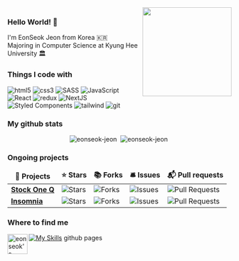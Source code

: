<img align='right' src='https://user-images.githubusercontent.com/5713670/87202985-820dcb80-c2b6-11ea-9f56-7ec461c497c3.gif' width='200'>

### Hello World! 👋 
I'm EonSeok Jeon from Korea 🇰🇷
<br />
Majoring in Computer Science at Kyung Hee University 🏛️

<h3>Things I code with</h3>
<p>
  <img alt="html5" src="https://img.shields.io/badge/-HTML5-E34F26?style=flat-square&logo=html5&logoColor=white" />
  <img alt="css3" src="https://img.shields.io/badge/CSS3-1572B6?style=flat-square&logo=css3&logoColor=white" />
  <img alt="SASS" src ="https://img.shields.io/badge/SASS-cc6699.svg?&style=flat-square&logo=sass&logoColor=white"/>
  <img alt="JavaScript" src="https://img.shields.io/badge/JavaScript-F7DF1E?style=flat-square&logo=javascript&logoColor=black" />
  <img alt="React" src="https://img.shields.io/badge/-React-45b8d8?style=flat-square&logo=react&logoColor=white" />
  <img alt="redux" src="https://img.shields.io/badge/-Redux-764ABC?style=flat-square&logo=redux&logoColor=white" />
   <img alt="NextJS" src="https://img.shields.io/badge/Next.js-000000?style=flat-square&logo=Next.js&logoColor=white" />
  <img alt="Styled Components" src="https://img.shields.io/badge/-Styled_Components-db7092?style=flat-square&logo=styled-components&logoColor=white" />
  <img alt="tailwind" src="https://img.shields.io/badge/Tailwind_CSS-38B2AC?style=flat-square&logo=tailwind-css&logoColor=white" />
  <img alt="git" src="https://img.shields.io/badge/-Git-F05032?style=flat-square&logo=git&logoColor=white" />
</p>

<h3>My github stats</h3>
<p align="center"> <img src="https://github-readme-stats.vercel.app/api?username=eonseok-jeon&show_icons=true&theme=gotham" alt="eonseok-jeon" />&nbsp;
<img src="https://github-readme-streak-stats.herokuapp.com/?user=eonseok-jeon&theme=gotham" alt="eonseok-jeon" />&nbsp;</p>

  
<h3>Ongoing projects</h3>
<table>
  <thead align="center">
    <tr border: none;>
      <td><b>🎁 Projects</b></td>
      <td><b>⭐ Stars</b></td>
      <td><b>📚 Forks</b></td>
      <td><b>🛎 Issues</b></td>
      <td><b>📬 Pull requests</b></td>
    </tr>
  </thead>
  <tbody>
    <tr>
      <td><a href="https://github.com/stockOneQ/front"><b>Stock One Q</b></a></td>
      <td><img alt="Stars" src="https://img.shields.io/github/stars/stockOneQ/front?style=flat-square&labelColor=343b41"/></td>
      <td><img alt="Forks" src="https://img.shields.io/github/forks/stockOneQ/front?style=flat-square&labelColor=343b41"/></td>
      <td><img alt="Issues" src="https://img.shields.io/github/issues/stockOneQ/front?style=flat-square&labelColor=343b41"/></td>
      <td><img alt="Pull Requests" src="https://img.shields.io/github/issues-pr/stockOneQ/front?style=flat-square&labelColor=343b41"/></td>
    </tr>
    <tr>
      <td><a href="https://github.com/Kong/insomnia"><b>Insomnia</b></a></td>
      <td><img alt="Stars" src="https://img.shields.io/github/stars/Kong/insomnia?style=flat-square&labelColor=343b41"/></td>
      <td><img alt="Forks" src="https://img.shields.io/github/forks/Kong/insomnia?style=flat-square&labelColor=343b41"/></td>
      <td><img alt="Issues" src="https://img.shields.io/github/issues/Kong/insomnia?style=flat-square&labelColor=343b41"/></td>
      <td><img alt="Pull Requests" src="https://img.shields.io/github/issues-pr/Kong/insomnia?style=flat-square&labelColor=343b41"/></td>
    </tr>
  </tbody>
</table>

<h3>Where to find me</h3>
<a href="https://eonseok-jeon.github.io">

  [![My Skills](https://skillicons.dev/icons?i=github)](https://skillicons.dev)
  github pages
</a>
<a href="https://www.instagram.com/___seeeok/">
  <img align="left" alt="eonseok's Instagram" width="45px" src="https://raw.githubusercontent.com/hussainweb/hussainweb/main/icons/instagram.png" />
</a>



<br /><br /><br />

<!--
**eonseok-jeon/eonseok-jeon** is a ✨ _special_ ✨ repository because its `README.md` (this file) appears on your GitHub profile.

Here are some ideas to get you started:

- 🔭 I’m currently working on ...
- 🌱 I’m currently learning ...
- 👯 I’m looking to collaborate on ...
- 🤔 I’m looking for help with ...
- 💬 Ask me about ...
- 📫 How to reach me: ...
- 😄 Pronouns: ...
- ⚡ Fun fact: ...
-->
